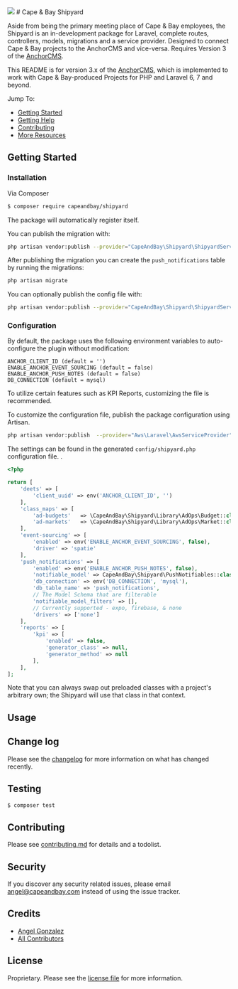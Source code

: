 <img src="https://amchorcms-assets.s3.amazonaws.com/Anchor+CMS-black.png">
# Cape & Bay Shipyard

Aside from being the primary meeting place of Cape & Bay employees, the Shipyard is 
an in-development package for Laravel, complete routes, controllers, models, migrations 
and a service provider. Designed to connect Cape & Bay projects to the AnchorCMS and 
vice-versa. Requires Version 3 of the 
[AnchorCMS](https://bitbucket.org/capeandbaytrufit/anchorcms-v3).

This README is for version 3.x of the 
[AnchorCMS](https://bitbucket.org/capeandbaytrufit/anchorcms-v3), which is 
implemented to work with Cape & Bay-produced Projects for PHP and Laravel 6, 7 and beyond.

Jump To:
* [Getting Started](_#Getting-Started_)
* [Getting Help](_#Getting-Help_)
* [Contributing](_#Contributing_)
* [More Resources](_#Resources_)

## Getting Started

### Installation

Via Composer

``` bash
$ composer require capeandbay/shipyard
```

The package will automatically register itself.

You can publish the migration with:
```bash
php artisan vendor:publish --provider="CapeAndBay\Shipyard\ShipyardServiceProvider" --tag="migrations"
```

After publishing the migration you can create the `push_notifications` table by running the migrations:


```bash
php artisan migrate
```

You can optionally publish the config file with:
```bash
php artisan vendor:publish --provider="CapeAndBay\Shipyard\ShipyardServiceProvider" --tag="config"
```
### Configuration

By default, the package uses the following environment variables to auto-configure the plugin without modification:
```
ANCHOR_CLIENT_ID (default = '')
ENABLE_ANCHOR_EVENT_SOURCING (default = false)
ENABLE_ANCHOR_PUSH_NOTES (default = false)
DB_CONNECTION (default = mysql)
```

To utilize certain features such as KPI Reports, customizing the file is recommended.

To customize the configuration file, publish the package configuration using Artisan.

```sh
php artisan vendor:publish  --provider="Aws\Laravel\AwsServiceProvider"
```

The settings can be found in the generated `config/shipyard.php` configuration file. .

```php
<?php

return [
    'deets' => [
        'client_uuid' => env('ANCHOR_CLIENT_ID', '')
    ],
    'class_maps' => [
        'ad-budgets'   => \CapeAndBay\Shipyard\Library\AdOps\Budget::class,
        'ad-markets'   => \CapeAndBay\Shipyard\Library\AdOps\Market::class
    ],
    'event-sourcing' => [
        'enabled' => env('ENABLE_ANCHOR_EVENT_SOURCING', false),
        'driver' => 'spatie'
    ],
    'push_notifications' => [
        'enabled' => env('ENABLE_ANCHOR_PUSH_NOTES', false),
        'notifiable_model' => CapeAndBay\Shipyard\PushNotifiables::class,
        'db_connection' => env('DB_CONNECTION', 'mysql'),
        'db_table_name' => 'push_notifications',
        // The Model Schema that are filterable
        'notifiable_model_filters' => [],
        // Currently supported - expo, firebase, & none
        'drivers' => ['none']
    ],
    'reports' => [
        'kpi' => [
            'enabled' => false,
            'generator_class' => null,
            'generator_method' => null
        ],
    ],
];
```

Note that you can always swap out preloaded classes with a project's arbitrary own; 
the Shipyard will use that class in that context.

## Usage

## Change log

Please see the [changelog](changelog.md) for more information on what has changed recently.

## Testing

``` bash
$ composer test
```



## Contributing

Please see [contributing.md](contributing.md) for details and a todolist.

## Security

If you discover any security related issues, please email angel@capeandbay.com instead of using the issue tracker.

## Credits

- [Angel Gonzalez][link-author]
- [All Contributors][link-contributors]

## License

Proprietary. Please see the [license file](license.md) for more information.

[ico-version]: https://img.shields.io/packagist/v/capeandbay/shipyard.svg?style=flat-square
[ico-downloads]: https://img.shields.io/packagist/dt/capeandbay/shipyard.svg?style=flat-square
[ico-travis]: https://img.shields.io/travis/capeandbay/shipyard/master.svg?style=flat-square
[ico-styleci]: https://styleci.io/repos/12345678/shield

[link-packagist]: https://packagist.org/packages/capeandbay/shipyard
[link-downloads]: https://packagist.org/packages/capeandbay/shipyard
[link-travis]: https://travis-ci.org/capeandbay/shipyard
[link-styleci]: https://styleci.io/repos/12345678
[link-author]: https://github.com/capeandbay
[link-contributors]: ../../contributors
